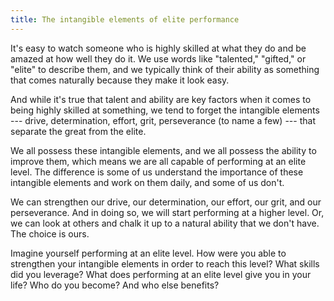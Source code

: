 ```yaml
---
title: The intangible elements of elite performance
---
```


It's easy to watch someone who is highly skilled at what they do and be amazed at how well they do it. We use words like "talented," "gifted," or "elite" to describe them, and we typically think of their ability as something that comes naturally because they make it look easy.

And while it's true that talent and ability are key factors when it comes to being highly skilled at something, we tend to forget the intangible elements --- drive, determination, effort, grit, perseverance (to name a few) --- that separate the great from the elite.

We all possess these intangible elements, and we all possess the ability to improve them, which means we are all capable of performing at an elite level. The difference is some of us understand the importance of these intangible elements and work on them daily, and some of us don't.

We can strengthen our drive, our determination, our effort, our grit, and our perseverance. And in doing so, we will start performing at a higher level. Or, we can look at others and chalk it up to a natural ability that we don't have. The choice is ours.

Imagine yourself performing at an elite level. How were you able to strengthen your intangible elements in order to reach this level? What skills did you leverage? What does performing at an elite level give you in your life? Who do you become? And who else benefits?

